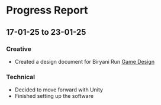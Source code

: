 # Progress Report
## 17-01-25 to 23-01-25
### Creative
- Created a design document for Biryani Run
[Game Design](https://docs.google.com/document/d/1rvKzNkj4W8KxxtjhK_7aQd0vUpRsHcf-asd7yU5oEj0/edit?usp=sharing)
### Technical
- Decided to move forward with Unity
- Finished setting up the software
